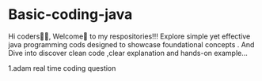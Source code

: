 # Basic-coding-java
Hi coders🧑‍💻, Welcome🙏 to my respositories!!! Explore simple yet effective java programming cods designed to showcase foundational concepts . And Dive into discover clean code ,clear explanation and hands-on example...


1.adam real time coding question

